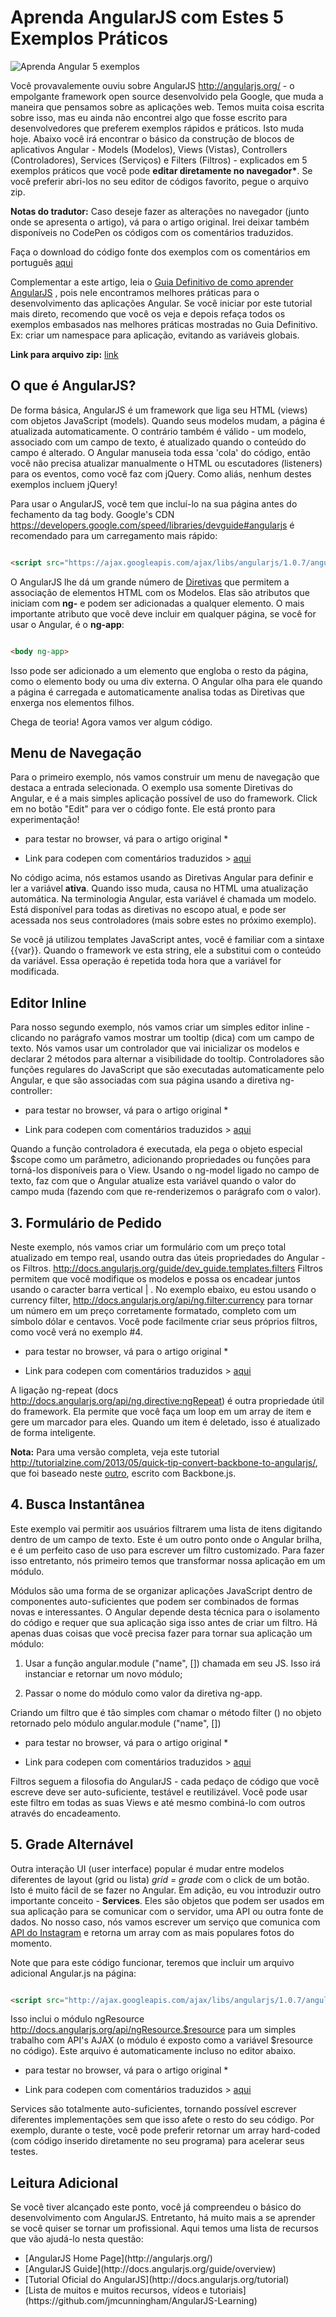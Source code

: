 # Aprenda AngularJS com Estes 5 Exemplos Práticos

![Aprenda Angular 5 exemplos](angularJs-5-exemplos.png)

Você provavalemente ouviu sobre AngularJS http://angularjs.org/ - o empolgante framework open source desenvolvido pela Google, que muda a maneira que pensamos sobre as aplicações web. Temos muita coisa escrita sobre isso, mas eu ainda não encontrei algo que fosse escrito para desenvolvedores que preferem exemplos rápidos e práticos. Isto muda hoje. Abaixo você irá encontrar o básico da construção de blocos de aplicativos Angular - Models (Modelos), Views (Vistas), Controllers (Controladores), Services (Serviços) e Filters (Filtros) - explicados em 5 exemplos práticos que você pode <strong>editar diretamente no navegador*</strong>. Se você preferir abri-los no seu editor de códigos favorito, pegue o arquivo zip.

<strong>Notas do tradutor:</strong> Caso deseje fazer as alterações no navegador (junto onde se apresenta o artigo), vá para o artigo original. Irei deixar também disponíveis no CodePen os códigos com os comentários traduzidos.

Faça o download do código fonte dos exemplos com os comentários em português [aqui](https://doc-0g-1g-docs.googleusercontent.com/docs/securesc/f8bvcjen03911q1dff7brgoos9hvboh6/0i1jlajnp9aicdcbtk1pj9jqfm7aka3f/1382529600000/18036872927410112600/18036872927410112600/0B-ok-PijFYOPRDA4UXM4eWdmY2s?e=download&h=16653014193614665626&nonce=f19cr1b0jlu9m&user=18036872927410112600&hash=6ddugak9eqqiijugnojj0e7569jp74ef) 

Complementar a este artigo, leia o [Guia Definitivo de como aprender AngularJS](https://github.com/eoop/traduz-ai/blob/master/angularjs/001-guia-definitivo-para-aprender-angularjs.md#guia-definitivo-para-aprender-angularjs-em-um-dia) , pois nele encontramos melhores práticas para o desenvolvimento das aplicações Angular. Se você iniciar por este tutorial mais direto, recomendo que você os veja e depois refaça todos os exemplos embasados nas melhores práticas mostradas no Guia Definitivo. Ex: criar um namespace para aplicação, evitando as variáveis globais. 

<strong>Link para arquivo zip:</strong> [link](http://demo.tutorialzine.com/2013/08/learn-angularjs-5-examples/angularjs-examples.zip)

<h2>O que é AngularJS?</h2>

De forma básica, AngularJS é um framework que liga seu HTML (views) com objetos JavaScript (models). Quando seus modelos mudam, a página é atualizada automaticamente. O contrário também é válido - um modelo, associado com um campo de texto, é atualizado quando o conteúdo do campo é alterado. O Angular manuseia toda essa 'cola' do código, então você não precisa atualizar manualmente o HTML ou escutadores (listeners) para os eventos, como você faz com jQuery. Como aliás, nenhum destes exemplos incluem jQuery!

Para usar o AngularJS, você tem que incluí-lo na sua página antes do fechamento da tag body. Google's CDN https://developers.google.com/speed/libraries/devguide#angularjs é recomendado para um carregamento mais rápido:


```html

<script src="https://ajax.googleapis.com/ajax/libs/angularjs/1.0.7/angular.min.js"></script>

```

O AngularJS lhe dá um grande número de [Diretivas](http://docs.angularjs.org/guide/directive) que permitem a associação de elementos HTML com os Modelos. Elas são atributos que iniciam com <strong>ng-</strong> e podem ser adicionadas a qualquer elemento. O mais importante atributo que você deve incluir em qualquer página, se você for usar o Angular, é o <strong>ng-app</strong>:

```html

<body ng-app>

```

Isso pode ser adicionado a um elemento que engloba o resto da página, como o elemento body ou uma div externa. O Angular olha para ele quando a página é carregada e automaticamente analisa todas as Diretivas que enxerga nos elementos filhos.

Chega de teoria! Agora vamos ver algum código.

<h2>Menu de Navegação</h2>

Para o primeiro exemplo, nós vamos construir um menu de navegação que destaca a entrada selecionada. O exemplo usa somente Diretivas do Angular, e é a mais simples aplicação possível de uso do framework. Click em no botão "Edit" para ver o código fonte. Ele está pronto para experimentação! 

* para testar no browser, vá para o artigo original *

* Link para codepen com comentários traduzidos > [aqui](http://codepen.io/eoop/pen/FJeLu)

No código acima, nós estamos usando as Diretivas Angular para definir e ler a variável <strong>ativa</strong>. Quando isso muda, causa no HTML uma atualização automática. Na terminologia Angular, esta variável é chamada um modelo. Está disponível para todas as diretivas no escopo atual, e pode ser acessada nos seus controladores (mais sobre estes no próximo exemplo).

Se você já utilizou templates JavaScript antes, você é familiar com a sintaxe {{var}}. Quando o framework ve esta string, ele a substitui com o conteúdo da variável. Essa operação é repetida toda hora que a variável for modificada.

<h2>Editor Inline</h2>

Para nosso segundo exemplo, nós vamos criar um simples editor inline - clicando no parágrafo vamos mostrar um tooltip (dica) com um campo de texto. Nós vamos usar um controlador que vai inicializar os modelos e declarar 2 métodos para alternar a visibilidade do tooltip. Controladores são funções regulares do JavaScript que são executadas automaticamente pelo Angular, e que são associadas com sua página usando a diretiva ng-controller:

* para testar no browser, vá para o artigo original *

* Link para codepen com comentários traduzidos > [aqui](http://codepen.io/eoop/pen/hbLKi) 

Quando a função controladora é executada, ela pega o objeto especial $scope como um parâmetro, adicionando propriedades ou funções para torná-los disponíveis para o View. Usando o ng-model ligado no campo de texto, faz com que o Angular atualize esta variável quando o valor do campo muda (fazendo com que re-renderizemos o parágrafo com o valor).

<h2>3. Formulário de Pedido</h2>

Neste exemplo, nós vamos criar um formulário com um preço total atualizado em tempo real, usando outra das úteis propriedades do Angular - os Filtros. http://docs.angularjs.org/guide/dev_guide.templates.filters Filtros permitem que você modifique os modelos e possa os encadear juntos usando o caracter barra vertical | . No exemplo ebaixo, eu estou usando o currency filter, http://docs.angularjs.org/api/ng.filter:currency para tornar um número em um preço corretamente formatado, completo com um símbolo dólar e centavos. Você pode facilmente criar seus próprios filtros, como você verá no exemplo #4.

* para testar no browser, vá para o artigo original *

* Link para codepen com comentários traduzidos > [aqui](http://codepen.io/eoop/pen/Jnbjf) 

A ligação ng-repeat (docs http://docs.angularjs.org/api/ng.directive:ngRepeat) é outra propriedade útil do framework. Ela permite que você faça um loop em um array de item e gere um marcador para eles. Quando um item é deletado, isso é atualizado de forma inteligente.

<strong>Nota:</strong> Para uma versão completa, veja este tutorial http://tutorialzine.com/2013/05/quick-tip-convert-backbone-to-angularjs/, que foi baseado neste [outro](http://tutorialzine.com/2013/04/services-chooser-backbone-js/), escrito com Backbone.js. 

<h2>4. Busca Instantânea</h2>

Este exemplo vai permitir aos usuários filtrarem uma lista de itens digitando dentro de um campo de texto. Este é um outro ponto onde o Angular brilha, e é um perfeito caso de uso para escrever um filtro customizado. Para fazer isso entretanto, nós primeiro temos que transformar nossa aplicação em um módulo.

Módulos são uma forma de se organizar aplicações JavaScript dentro de componentes auto-suficientes que podem ser combinados de formas novas e interessantes. O Angular depende desta técnica para o isolamento do código e requer que sua aplicação siga isso antes de criar um filtro. Há apenas duas coisas que você precisa fazer para tornar sua aplicação um módulo:

1. Usar a função angular.module ("name", []) chamada em seu JS. Isso irá instanciar e retornar um novo módulo;

2. Passar o nome do módulo como valor da diretiva ng-app.

Criando um filtro que é tão simples com chamar o método filter () no objeto retornado pelo módulo angular.module ("name", [])

* para testar no browser, vá para o artigo original *

* Link para codepen com comentários traduzidos > [aqui](http://codepen.io/eoop/pen/sBkte) 

Filtros seguem a filosofia do AngularJS - cada pedaço de código que você escreve deve ser auto-suficiente, testável e reutilizável. Você pode usar este filtro em todas as suas Views e até mesmo combiná-lo com outros através do encadeamento.

<h2>5. Grade Alternável</h2>

Outra interação UI (user interface) popular é mudar entre modelos diferentes de layout (grid ou lista) *grid = grade* com o click de um botão. Isto é muito fácil de se fazer no Angular. Em adição, eu vou introduzir outro importante conceito - <strong>Services</strong>. Eles são objetos que podem ser usados em sua aplicação para se comunicar com o servidor, uma API ou outra fonte de dados. No nosso caso, nós vamos escrever um serviço que comunica com [API do Instagram](http://instagram.com/developer/) e retorna um array com as mais populares fotos do momento.

Note que para este código funcionar, teremos que incluir um arquivo adicional Angular.js na página:

```html

<script src="http://ajax.googleapis.com/ajax/libs/angularjs/1.0.7/angular-resource.min.js"></script>

```

Isso inclui o módulo ngResource http://docs.angularjs.org/api/ngResource.$resource para um simples trabalho com API's AJAX (o módulo é exposto como a variável $resource no código). Este arquivo é automaticamente incluso no editor abaixo.

* para testar no browser, vá para o artigo original *

* Link para codepen com comentários traduzidos > [aqui](http://codepen.io/eoop/pen/aJmvg) 

Services são totalmente auto-suficientes, tornando possível escrever diferentes implementações sem que isso afete o resto do seu código. Por exemplo, durante o teste, você pode preferir retornar um array hard-coded (com código inserido diretamente no seu programa) para acelerar seus testes.

<h2>Leitura Adicional</h2> 

Se você tiver alcançado este ponto, você já compreendeu o básico do desenvolvimento com AngularJS. Entretanto, há muito mais a se aprender se você quiser se tornar um profissional. Aqui temos uma lista de recursos que vão ajudá-lo nesta questão:

<ul>
	<li>[AngularJS Home Page](http://angularjs.org/) </li>
	<li>[AngularJS Guide](http://docs.angularjs.org/guide/overview) </li>
	<li>[Tutorial Oficial do AngularJS](http://docs.angularjs.org/tutorial)</li>
	<li>[Lista de muitos e muitos recursos, vídeos e tutoriais](https://github.com/jmcunningham/AngularJS-Learning)</li>
</ul>





